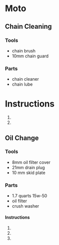 # Moto

## Chain Cleaning

### Tools 

- chain brush 
- 10mm chain guard

### Parts

- chain cleaner
- chain lube

# Instructions

1.

2.


## Oil Change 

### Tools

- 8mm oil filter cover
- 21mm drain plug
- 10 mm skid plate


### Parts

- 1.7 quarts 15w-50
- oil filter 
- crush washer


#### Instructions

1. 

2. 

3. 



